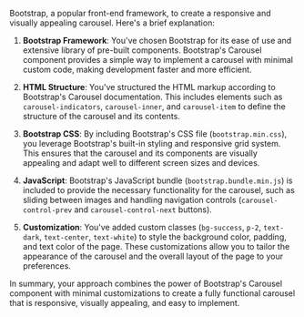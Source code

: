 Bootstrap, a popular front-end framework, to create a responsive and visually appealing carousel. Here's a brief explanation:

1. **Bootstrap Framework**: You've chosen Bootstrap for its ease of use and extensive library of pre-built components. Bootstrap's Carousel component provides a simple way to implement a carousel with minimal custom code, making development faster and more efficient.

2. **HTML Structure**: You've structured the HTML markup according to Bootstrap's Carousel documentation. This includes elements such as `carousel-indicators`, `carousel-inner`, and `carousel-item` to define the structure of the carousel and its contents.

3. **Bootstrap CSS**: By including Bootstrap's CSS file (`bootstrap.min.css`), you leverage Bootstrap's built-in styling and responsive grid system. This ensures that the carousel and its components are visually appealing and adapt well to different screen sizes and devices.

4. **JavaScript**: Bootstrap's JavaScript bundle (`bootstrap.bundle.min.js`) is included to provide the necessary functionality for the carousel, such as sliding between images and handling navigation controls (`carousel-control-prev` and `carousel-control-next` buttons).

5. **Customization**: You've added custom classes (`bg-success`, `p-2`, `text-dark`, `text-center`, `text-white`) to style the background color, padding, and text color of the page. These customizations allow you to tailor the appearance of the carousel and the overall layout of the page to your preferences.

In summary, your approach combines the power of Bootstrap's Carousel component with minimal customizations to create a fully functional carousel that is responsive, visually appealing, and easy to implement.